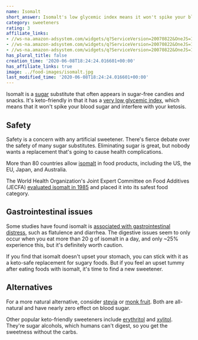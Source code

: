 ```yaml
---
name: Isomalt
short_answer: Isomalt's low glycemic index means it won't spike your blood sugar or interfere with your ketosis, making it keto-compatible. Watch out for its uncomfortable side effects around digestion.
category: sweeteners
rating: 3
affiliate_links:
- //ws-na.amazon-adsystem.com/widgets/q?ServiceVersion=20070822&OneJS=1&Operation=GetAdHtml&MarketPlace=US&source=ss&ref=as_ss_li_til&ad_type=product_link&tracking_id=isitketo-20&language=en_US&marketplace=amazon&region=US&placement=B00CYHDSF6&asins=B00CYHDSF6&linkId=523dff99a08be7996f3d29b41781ae32&show_border=true&link_opens_in_new_window=true
- //ws-na.amazon-adsystem.com/widgets/q?ServiceVersion=20070822&OneJS=1&Operation=GetAdHtml&MarketPlace=US&source=ss&ref=as_ss_li_til&ad_type=product_link&tracking_id=isitketo-20&language=en_US&marketplace=amazon&region=US&placement=B00794FC2G&asins=B00794FC2G&linkId=d8fbe52bb09e571801dc6abe3e31d500&show_border=true&link_opens_in_new_window=true
- //ws-na.amazon-adsystem.com/widgets/q?ServiceVersion=20070822&OneJS=1&Operation=GetAdHtml&MarketPlace=US&source=ss&ref=as_ss_li_til&ad_type=product_link&tracking_id=isitketo-20&language=en_US&marketplace=amazon&region=US&placement=B07LBY5MCY&asins=B07LBY5MCY&linkId=b79169f867be0febbe9eb771edcb58a3&show_border=true&link_opens_in_new_window=true
has_plural_title: false
creation_time: '2020-06-08T18:24:24.016601+00:00'
has_affiliate_links: true
image: ../food-images/isomalt.jpg
last_modified_time: '2020-06-08T18:24:24.016601+00:00'
---
```

Isomalt is a [sugar](/sugar) substitute that often appears in sugar-free candies and snacks. It's keto-friendly in that it has a [very low glycemic index](https://www.sciencedirect.com/science/article/pii/B9780081005965216259), which means that it won't spike your blood sugar and interfere with your ketosis.

## Safety

Safety is a concern with any artificial sweetener. There's fierce debate over the safety of many sugar substitutes. Eliminating sugar is great, but nobody wants a replacement that's going to cause health complications.

More than 80 countries allow [isomalt](https://polyols.org/learn-the-label/isomalt/) in food products, including the US, the EU, Japan, and Australia.

The World Health Organization's Joint Expert Committee on Food Additives (JECFA) [evaluated isomalt in 1985](https://apps.who.int/food-additives-contaminants-jecfa-database/chemical.aspx?chemID=1289) and placed it into its safest food category.

## Gastrointestinal issues

Some studies have found isomalt is [associated with gastrointestinal distress](http://www.inchem.org/documents/jecfa/jecmono/v20je14.htm), such as flatulence and diarrhea. The digestive issues seem to only occur when you eat more than 20 g of isomalt in a day, and only \~25% experience this, but it's definitely worth caution.

If you find that isomalt doesn't upset your stomach, you can stick with it as a keto-safe replacement for sugary foods. But if you feel an upset tummy after eating foods with isomalt, it's time to find a new sweetener.

## Alternatives

For a more natural alternative, consider [stevia](/stevia) or [monk fruit](/monk-fruit). Both are all-natural and have nearly zero effect on blood sugar.

Other popular keto-friendly sweeteners include [erythritol](/erythritol) and [xylitol](/xylitol). They're sugar alcohols, which humans can't digest, so you get the sweetness without the carbs.
